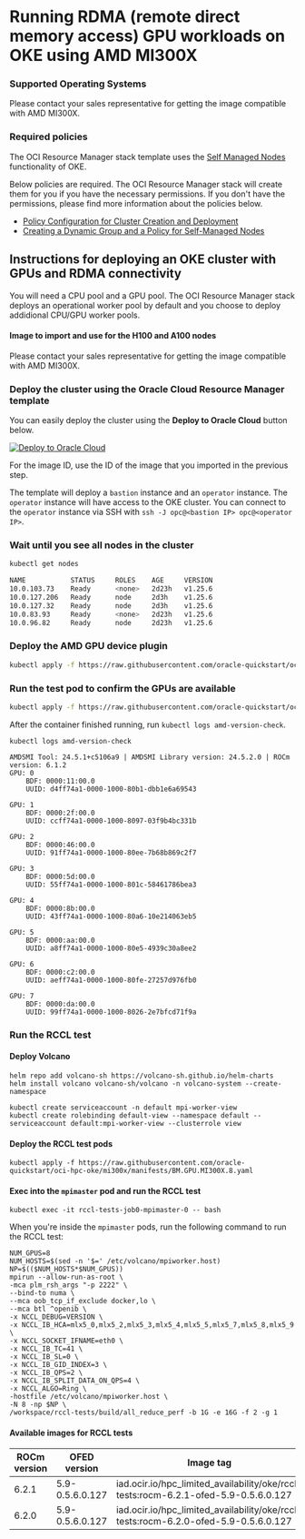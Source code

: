 # Running RDMA (remote direct memory access) GPU workloads on OKE using AMD MI300X

### Supported Operating Systems
Please contact your sales representative for getting the image compatible with AMD MI300X.

### Required policies
The OCI Resource Manager stack template uses the [Self Managed Nodes](https://docs.oracle.com/en-us/iaas/Content/ContEng/Tasks/contengworkingwithselfmanagednodes.htm) functionality of OKE.

Below policies are required. The OCI Resource Manager stack will create them for you if you have the necessary permissions. If you don't have the permissions, please find more information about the policies below.

- [Policy Configuration for Cluster Creation and Deployment](https://docs.oracle.com/en-us/iaas/Content/ContEng/Concepts/contengpolicyconfig.htm)
- [Creating a Dynamic Group and a Policy for Self-Managed Nodes](https://docs.oracle.com/en-us/iaas/Content/ContEng/Tasks/contengdynamicgrouppolicyforselfmanagednodes.htm)

## Instructions for deploying an OKE cluster with GPUs and RDMA connectivity
You will need a CPU pool and a GPU pool. The OCI Resource Manager stack deploys an operational worker pool by default and you choose to deploy addidional CPU/GPU worker pools.

#### Image to import and use for the H100 and A100 nodes
Please contact your sales representative for getting the image compatible with AMD MI300X.

### Deploy the cluster using the Oracle Cloud Resource Manager template
You can easily deploy the cluster using the **Deploy to Oracle Cloud** button below.

[![Deploy to Oracle Cloud](https://oci-resourcemanager-plugin.plugins.oci.oraclecloud.com/latest/deploy-to-oracle-cloud.svg)](https://cloud.oracle.com/resourcemanager/stacks/create?zipUrl=https://github.com/oracle-quickstart/oci-hpc-oke/releases/download/v24.10.0/oke-rdma-quickstart-v24.10.0.zip)

For the image ID, use the ID of the image that you imported in the previous step.

The template will deploy a `bastion` instance and an `operator` instance. The `operator` instance will have access to the OKE cluster. You can connect to the `operator` instance via SSH with `ssh -J opc@<bastion IP> opc@<operator IP>`.

### Wait until you see all nodes in the cluster

```sh
kubectl get nodes

NAME           STATUS     ROLES    AGE     VERSION
10.0.103.73    Ready      <none>   2d23h   v1.25.6
10.0.127.206   Ready      node     2d3h    v1.25.6
10.0.127.32    Ready      node     2d3h    v1.25.6
10.0.83.93     Ready      <none>   2d23h   v1.25.6
10.0.96.82     Ready      node     2d23h   v1.25.6
```

### Deploy the AMD GPU device plugin
```sh
kubectl apply -f https://raw.githubusercontent.com/oracle-quickstart/oci-hpc-oke/mi300x/manifests/ds-amdgpu-deviceplugin.yaml
```

### Run the test pod to confirm the GPUs are available
```sh
kubectl apply -f https://raw.githubusercontent.com/oracle-quickstart/oci-hpc-oke/mi300x/manifests/amd-smi.yaml
```
After the container finished running, run `kubectl logs amd-version-check`.

```
kubectl logs amd-version-check

AMDSMI Tool: 24.5.1+c5106a9 | AMDSMI Library version: 24.5.2.0 | ROCm version: 6.1.2
GPU: 0
    BDF: 0000:11:00.0
    UUID: d4ff74a1-0000-1000-80b1-dbb1e6a69543

GPU: 1
    BDF: 0000:2f:00.0
    UUID: ccff74a1-0000-1000-8097-03f9b4bc331b

GPU: 2
    BDF: 0000:46:00.0
    UUID: 91ff74a1-0000-1000-80ee-7b68b869c2f7

GPU: 3
    BDF: 0000:5d:00.0
    UUID: 55ff74a1-0000-1000-801c-58461786bea3

GPU: 4
    BDF: 0000:8b:00.0
    UUID: 43ff74a1-0000-1000-80a6-10e214063eb5

GPU: 5
    BDF: 0000:aa:00.0
    UUID: a8ff74a1-0000-1000-80e5-4939c30a8ee2

GPU: 6
    BDF: 0000:c2:00.0
    UUID: aeff74a1-0000-1000-80fe-27257d976fb0

GPU: 7
    BDF: 0000:da:00.0
    UUID: 99ff74a1-0000-1000-8026-2e7bfcd71f9a
```

### Run the RCCL test

#### Deploy Volcano
```
helm repo add volcano-sh https://volcano-sh.github.io/helm-charts
helm install volcano volcano-sh/volcano -n volcano-system --create-namespace

kubectl create serviceaccount -n default mpi-worker-view
kubectl create rolebinding default-view --namespace default --serviceaccount default:mpi-worker-view --clusterrole view
```

#### Deploy the RCCL test pods
```
kubectl apply -f https://raw.githubusercontent.com/oracle-quickstart/oci-hpc-oke/mi300x/manifests/BM.GPU.MI300X.8.yaml
```
#### Exec into the `mpimaster` pod and run the RCCL test

```
kubectl exec -it rccl-tests-job0-mpimaster-0 -- bash
```

When you're inside the `mpimaster` pods, run the following command to run the RCCL test:

```
NUM_GPUS=8
NUM_HOSTS=$(sed -n '$=' /etc/volcano/mpiworker.host)
NP=$(($NUM_HOSTS*$NUM_GPUS))
mpirun --allow-run-as-root \
-mca plm_rsh_args "-p 2222" \
--bind-to numa \
--mca oob_tcp_if_exclude docker,lo \
--mca btl ^openib \
-x NCCL_DEBUG=VERSION \
-x NCCL_IB_HCA=mlx5_0,mlx5_2,mlx5_3,mlx5_4,mlx5_5,mlx5_7,mlx5_8,mlx5_9 \
-x NCCL_SOCKET_IFNAME=eth0 \
-x NCCL_IB_TC=41 \
-x NCCL_IB_SL=0 \
-x NCCL_IB_GID_INDEX=3 \
-x NCCL_IB_QPS=2 \
-x NCCL_IB_SPLIT_DATA_ON_QPS=4 \
-x NCCL_ALGO=Ring \
-hostfile /etc/volcano/mpiworker.host \
-N 8 -np $NP \
/workspace/rccl-tests/build/all_reduce_perf -b 1G -e 16G -f 2 -g 1
```

#### Available images for RCCL tests
| ROCm version  | OFED version | Image tag |
| ------------- | ------------- | -----------
| 6.2.1  | 5.9-0.5.6.0.127  | iad.ocir.io/hpc_limited_availability/oke/rccl-tests:rocm-6.2.1-ofed-5.9-0.5.6.0.127
| 6.2.0  | 5.9-0.5.6.0.127  |  iad.ocir.io/hpc_limited_availability/oke/rccl-tests:rocm-6.2.0-ofed-5.9-0.5.6.0.127


